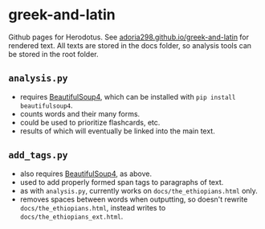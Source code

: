 # greek-and-latin

Github pages for Herodotus.
See [adoria298.github.io/greek-and-latin](https://adoria298.github.io/greek-and-latin) for rendered text.
All texts are stored in the docs folder, so analysis tools can be stored in the root folder.

## `analysis.py`

- requires [BeautifulSoup4](https://www.crummy.com/software/BeautifulSoup/), which can be installed with `pip install beautifulsoup4`.
- counts words and their many forms.
- could be used to prioritize flashcards, etc.
- results of which will eventually be linked into the main text.

## `add_tags.py`

- also requires [BeautifulSoup4](https://www.crummy.com/software/BeautifulSoup/), as above.
- used to add properly formed span tags to paragraphs of text.
- as with `analysis.py`, currently works on `docs/the_ethiopians.html` only.
- removes spaces between words when outputting, so doesn't rewrite `docs/the_ethiopians.html`, instead writes to `docs/the_ethiopians_ext.html`.
